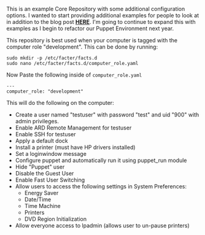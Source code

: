 This is an example Core Repository with some additional configuration options.  I wanted to start providing additional examples for people to look at in addition to the blog post [**HERE**](http://www.mholt.tech/blog/2015/12/07/basic-puppet-configuration/).  I'm going to continue to expand this with examples as I begin to refactor our Puppet Environment next year.

This repository is best used when your computer is tagged with the computer role "development".  This can be done by running:

````
sudo mkdir -p /etc/facter/facts.d
sudo nano /etc/facter/facts.d/computer_role.yaml
````

Now Paste the following inside of `` computer_role.yaml ``

````
---
computer_role: "development"
````

This will do the following on the computer:

- Create a user named "testuser" with password "test" and uid "900" with admin privileges.
- Enable ARD Remote Management for testuser
- Enable SSH for testuser
- Apply a default dock
- Install a printer (must have HP drivers installed)
- Set a loginwindow message
- Configure puppet and automatically run it using puppet_run module
- Hide "Puppet" user
- Disable the Guest User
- Enable Fast User Switching
- Allow users to access the following settings in System Preferences:
  - Energy Saver
  - Date/Time
  - Time Machine
  - Printers
  - DVD Region Initialization
- Allow everyone access to lpadmin (allows user to un-pause printers)
